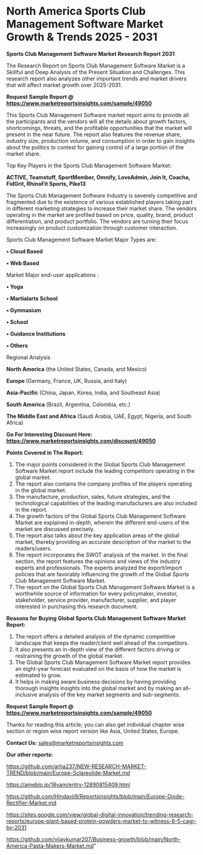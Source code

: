 # North America Sports Club Management Software Market Growth & Trends 2025 - 2031

<strong>Sports Club Management Software Market Research Report 2031</strong>

The Research Report on Sports Club Management Software Market is a Skillful and Deep Analysis of the Present Situation and Challenges. This research report also analyzes other important trends and market drivers that will affect market growth over 2025-2031.

<strong>Request Sample Report @ <a href=https://www.marketreportsinsights.com/sample/49050>https://www.marketreportsinsights.com/sample/49050</a></strong>

This Sports Club Management Software market report aims to provide all the participants and the vendors will all the details about growth factors, shortcomings, threats, and the profitable opportunities that the market will present in the near future. The report also features the revenue share, industry size, production volume, and consumption in order to gain insights about the politics to contest for gaining control of a large portion of the market share.

Top Key Players in the Sports Club Management Software Market:

<strong>ACTIVE, Teamstuff, SportMember, Omnify, LoveAdmin, Join It, Coacha, FidGrit, RhinoFit Sports, Pike13</strong>

The Sports Club Management Software Industry is severely competitive and fragmented due to the existence of various established players taking part in different marketing strategies to increase their market share. The vendors operating in the market are profiled based on price, quality, brand, product differentiation, and product portfolio. The vendors are turning their focus increasingly on product customization through customer interaction.

Sports Club Management Software Market Major Types are:

<strong>•  Cloud Based

•  Web Based</strong>

Market Major end-user applications :

<strong>•  Yoga

•  Martialarts School

•  Gymnasium

•  School

•  Guidance Institutions

•  Others</strong>

Regional Analysis

</u><strong><b>North America</b></strong> (the United States, Canada, and Mexico)

<strong><b>Europe </b></strong>(Germany, France, UK, Russia, and Italy)

<strong><b>Asia-Pacific</b></strong> (China, Japan, Korea, India, and Southeast Asia)

<strong><b>South America</b></strong> (Brazil, Argentina, Colombia, etc.)

<strong><b>The Middle East and Africa</b></strong> (Saudi Arabia, UAE, Egypt, Nigeria, and South Africa)

<strong>Go For Interesting Discount Here: <a href=https://www.marketreportsinsights.com/discount/49050>https://www.marketreportsinsights.com/discount/49050</a></strong>

<strong>Points Covered in The Report:</strong>
<ol>
  <li>The major points considered in the Global Sports Club Management Software Market report include the leading competitors operating in the global market.</li>
  <li>The report also contains the company profiles of the players operating in the global market.</li>
  <li>The manufacture, production, sales, future strategies, and the technological capabilities of the leading manufacturers are also included in the report.</li>
  <li>The growth factors of the Global Sports Club Management Software Market are explained in-depth, wherein the different end-users of the market are discussed precisely.</li>
  <li>The report also talks about the key application areas of the global market, thereby providing an accurate description of the market to the readers/users.</li>
  <li>The report incorporates the SWOT analysis of the market. In the final section, the report features the opinions and views of the industry experts and professionals. The experts analyzed the export/import policies that are favorably influencing the growth of the Global Sports Club Management Software Market.</li>
  <li>The report on the Global Sports Club Management Software Market is a worthwhile source of information for every policymaker, investor, stakeholder, service provider, manufacturer, supplier, and player interested in purchasing this research document.</li>
</ol>
<strong>Reasons for Buying Global Sports Club Management Software Market Report:</strong>

<ol>
  <li>The report offers a detailed analysis of the dynamic competitive landscape that keeps the reader/client well ahead of the competitors.</li>
  <li>It also presents an in-depth view of the different factors driving or restraining the growth of the global market.</li>
  <li>The Global Sports Club Management Software Market report provides an eight-year forecast evaluated on the basis of how the market is estimated to grow.</li>
  <li>It helps in making aware business decisions by having providing thorough insights insights into the global market and by making an all-inclusive analysis of the key market segments and sub-segments.</li>
</ol>
<strong>Request Sample Report @ <a href=https://www.marketreportsinsights.com/sample/49050>https://www.marketreportsinsights.com/sample/49050</a></strong>


Thanks for reading this article; you can also get individual chapter wise section or region wise report version like Asia, United States, Europe.

<strong>Contact Us:</strong>
sales@marketreportsinsights.com

<strong>Our other reports:</strong>

<a href=https://github.com/arha237/NEW-RESEARCH-MARKET-TREND/blob/main/Europe-Sclareolide-Market.md>https://github.com/arha237/NEW-RESEARCH-MARKET-TREND/blob/main/Europe-Sclareolide-Market.md</a>

<a href=https://ameblo.jp/18yam/entry-12890815409.html>https://ameblo.jp/18yam/entry-12890815409.html</a>

<a href=https://github.com/Hindavii9/Reportsinsights/blob/main/Europe-Diode-Rectifier-Market.md>https://github.com/Hindavii9/Reportsinsights/blob/main/Europe-Diode-Rectifier-Market.md</a>

<a href=https://sites.google.com/view/global-digital-innovation/trending-research-reports/europe-plant-based-protein-powders-market-to-witness-8-5-cagr-by-2031>https://sites.google.com/view/global-digital-innovation/trending-research-reports/europe-plant-based-protein-powders-market-to-witness-8-5-cagr-by-2031</a>

<a href=https://github.com/vijaykumar207/Business-growth/blob/main/North-America-Pasta-Makers-Market.md>https://github.com/vijaykumar207/Business-growth/blob/main/North-America-Pasta-Makers-Market.md</a>"
